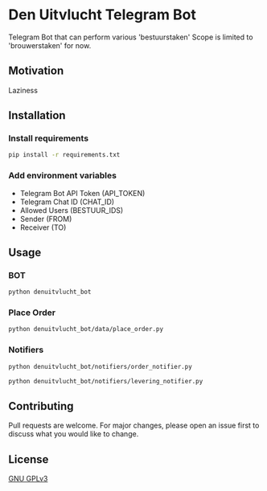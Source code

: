 # Den Uitvlucht Telegram Bot
Telegram Bot that can perform various 'bestuurstaken'
Scope is limited to 'brouwerstaken' for now.

## Motivation

Laziness

## Installation
### Install requirements

```bash
pip install -r requirements.txt
```
### Add environment variables

- Telegram Bot API Token (API_TOKEN)
- Telegram Chat ID (CHAT_ID)
- Allowed Users (BESTUUR_IDS)
- Sender (FROM)
- Receiver (TO)

## Usage
### BOT
```bash
python denuitvlucht_bot
```

### Place Order
```bash
python denuitvlucht_bot/data/place_order.py
```

### Notifiers
```bash
python denuitvlucht_bot/notifiers/order_notifier.py
```
```bash
python denuitvlucht_bot/notifiers/levering_notifier.py
```

## Contributing
Pull requests are welcome. For major changes, please open an issue first to discuss what you would like to change.

## License
[GNU GPLv3](https://choosealicense.com/licenses/gpl-3.0/)